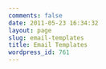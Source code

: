 ```yaml
---
comments: false
date: 2011-05-23 16:34:32
layout: page
slug: email-templates
title: Email Templates
wordpress_id: 761
---
```


